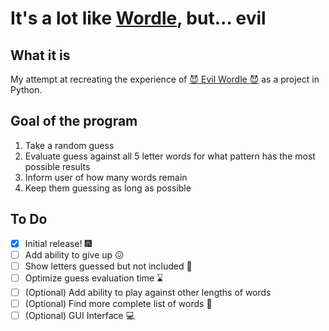 # It's a lot like [Wordle](https://www.powerlanguage.co.uk/wordle/), but... evil

## What it is
My attempt at recreating the experience of [:smiling_imp: Evil Wordle :smiling_imp:](https://swag.github.io/evil-wordle/) as a project in Python.


## Goal of the program

1. Take a random guess
2. Evaluate guess against all 5 letter words for what pattern has the most possible results
3. Inform user of how many words remain
4. Keep them guessing as long as possible

## To Do
- [X] Initial release! :fireworks:
- [ ] Add ability to give up :confounded:
- [ ] Show letters guessed but not included :page_with_curl:
- [ ] Optimize guess evaluation time :hourglass:
- [ ] \(Optional) Add ability to play against other lengths of words
- [ ] \(Optional) Find more complete list of words :closed_book:
- [ ] \(Optional) GUI Interface  :computer:

<!--[Format Guideline](https://docs.github.com/en/github/writing-on-github/getting-started-with-writing-and-formatting-on-github/basic-writing-and-formatting-syntax)-->